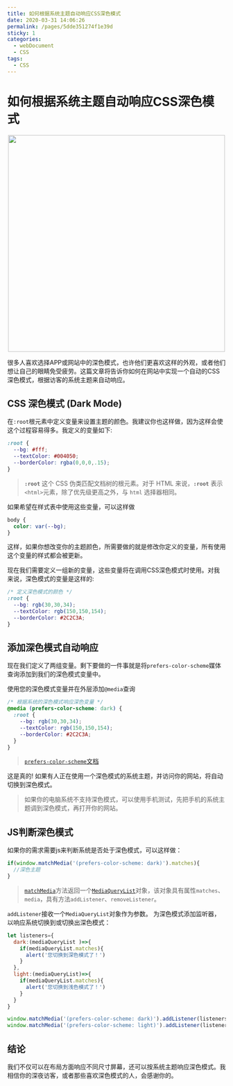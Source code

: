 ```yaml
---
title: 如何根据系统主题自动响应CSS深色模式
date: 2020-03-31 14:06:26
permalink: /pages/5dde351274f1e39d
sticky: 1
categories:
  - webDocument
  - CSS
tags:
  - CSS
---
```


# 如何根据系统主题自动响应CSS深色模式

<p align="center">
  <img src="http://yaru.vip:8080/images/components/other/20200427163531.jpg" width="500">
</p>

很多人喜欢选择APP或网站中的深色模式，也许他们更喜欢这样的外观，或者他们想让自己的眼睛免受疲劳。这篇文章将告诉你如何在网站中实现一个自动的CSS深色模式，根据访客的系统主题来自动响应。

<!-- more -->

## CSS 深色模式 (Dark Mode)

在`:root`根元素中定义变量来设置主题的颜色。我建议你也这样做，因为这样会使这个过程容易得多。我定义的变量如下:

```css
:root {
  --bg: #fff;
  --textColor: #004050;
  --borderColor: rgba(0,0,0,.15);
}
```

> **`:root`** 这个 CSS 伪类匹配文档树的根元素。对于 HTML 来说，**`:root`** 表示 `<html>`元素，除了优先级更高之外，与 `html` 选择器相同。

如果希望在样式表中使用这些变量，可以这样做

```css
body {
  color: var(--bg);
}
```

这样，如果你想改变你的主题颜色，所需要做的就是修改你定义的变量，所有使用这个变量的样式都会被更新。

现在我们需要定义一组新的变量，这些变量将在调用CSS深色模式时使用。对我来说，深色模式的变量是这样的:

```css
/* 定义深色模式的颜色 */
:root {
  --bg: rgb(30,30,34);
  --textColor: rgb(150,150,154);
  --borderColor: #2C2C3A;
}
```

## 添加深色模式自动响应

现在我们定义了两组变量。剩下要做的一件事就是将`prefers-color-scheme`媒体查询添加到我们的深色模式变量中。

使用您的深色模式变量并在外层添加`@media`查询

```css
/* 根据系统的深色模式响应深色变量 */
@media (prefers-color-scheme: dark) {
  :root {
    --bg: rgb(30,30,34);
    --textColor: rgb(150,150,154);
    --borderColor: #2C2C3A;
  }
}
```

> [`prefers-color-scheme`文档](https://developer.mozilla.org/zh-CN/docs/Web/CSS/@media/prefers-color-scheme)

这是真的! 如果有人正在使用一个深色模式的系统主题，并访问你的网站，将自动切换到深色模式。

> 如果你的电脑系统不支持深色模式，可以使用手机测试，先把手机的系统主题调到深色模式，再打开你的网站。

## JS判断深色模式
如果你的需求需要js来判断系统是否处于深色模式，可以这样做：
```js
if(window.matchMedia('(prefers-color-scheme: dark)').matches){
  //深色主题
}
```
> [`matchMedia`](https://developer.mozilla.org/zh-CN/docs/Web/API/Window/matchMedia)方法返回一个[`MediaQueryList`](https://developer.mozilla.org/zh-CN/docs/Web/API/MediaQueryList)对象，该对象具有属性`matches`、`media`，具有方法`addListener`、`removeListener`。

`addListener`接收一个`MediaQueryList`对象作为参数。
为深色模式添加监听器，以响应系统切换到或切换出深色模式：
```js
let listeners={
  dark:(mediaQueryList )=>{
    if(mediaQueryList.matches){
      alert('您切换到深色模式了！')
    }
  },
  light:(mediaQueryList)=>{
    if(mediaQueryList.matches){
      alert('您切换到浅色模式了！')
    }
  }
}

window.matchMedia('(prefers-color-scheme: dark)').addListener(listeners.dark)
window.matchMedia('(prefers-color-scheme: light)').addListener(listeners.light)
```

## 结论

我们不仅可以在布局方面响应不同尺寸屏幕，还可以按系统主题响应深色模式。我相信你的深夜访客，或者那些喜欢深色模式的人，会感谢你的。

